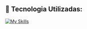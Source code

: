 ## 🎯 Tecnologia Utilizadas:
  [![My Skills](https://skillicons.dev/icons?i=js,html,css,sass)](https://skillicons.dev)                                                                                                                                                 
